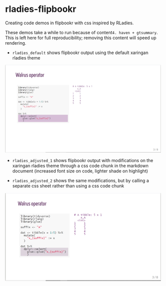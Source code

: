 # rladies-flipbookr

Creating code demos in flipbookr with css inspired by RLadies.

These demos take a while to run because of content`4. haven + gtsummary`.  This is left here for full reproducibility; removing this content will speed up rendering.


* `rladies_default` shows flipbookr output using the default xaringan rladies theme

![](img/walrus-default.png)

* `rladies_adjusted_1` shows flipbookr output with modifications on the xaringan rladies theme through a css code chunk in the markdown document (increased font size on code, lighter shade on highlight)

* `rladies_adjusted_2` shows the same modifications, but by calling a separate css sheet rather than using a css code chunk

![](img/walrus-adjusted.png)


